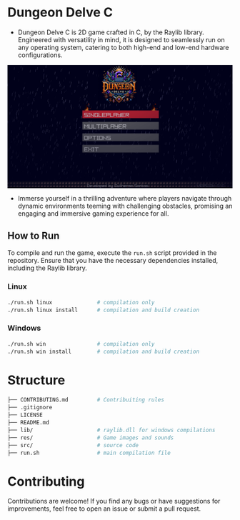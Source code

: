 # Dungeon Delve C

- Dungeon Delve C is 2D game crafted in C, by the Raylib library. Engineered with versatility in mind, it is designed to seamlessly run on any operating system, catering to both high-end and low-end hardware configurations. 

<img src="res/readme/game.png" alt="Window" align="center">

- Immerse yourself in a thrilling adventure where players navigate through dynamic environments teeming with challenging obstacles, promising an engaging and immersive gaming experience for all.

## How to Run

To compile and run the game, execute the `run.sh` script provided in the repository. Ensure that you have the necessary dependencies installed, including the Raylib library.

### Linux


```bash
./run.sh linux              # compilation only
./run.sh linux install      # compilation and build creation
```

### Windows

```bash
./run.sh win                # compilation only
./run.sh win install        # compilation and build creation
```

# Structure

```sh
├── CONTRIBUTING.md         # Contribuiting rules
├── .gitignore
├── LICENSE
├── README.md
├── lib/                    # raylib.dll for windows compilations
├── res/                    # Game images and sounds
├── src/                    # source code
├── run.sh                  # main compilation file    
```

# Contributing

Contributions are welcome! If you find any bugs or have suggestions for improvements, feel free to open an issue or submit a pull request.
